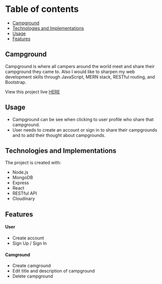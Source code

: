 # Table of contents
* [Campground](#Campground)
* [Technologies and Implementations](#Technologies-and-Implementations)
* [Usage](#Usage)
* [Features](#Features)

## Campground
Campground is where all campers around the world meet and share their campground they came to. Also I would like to sharpen my web development skills through JavaScript, MERN stack, RESTful routing, and Bootstrap.

View this project live [HERE](https://camp-mern.web.app/)
## Usage
* Campground can be see when clicking to user profile who share that campground.
* User needs to create an account or sign in to share their campgrounds and to add their thought about campgrounds.

## Technologies and Implementations
The project is created with:
* Node.js
* MongoDB
* Express
* React
* RESTful API
* Cloudinary


## Features
#### User
* Create account
* Sign Up / Sign In

#### Camground
* Create camground
* Edit title and description of campground
* Delete campground
